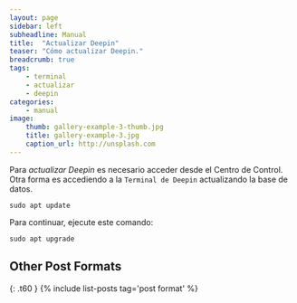 ```yaml
---
layout: page
sidebar: left
subheadline: Manual
title:  "Actualizar Deepin"
teaser: "Cómo actualizar Deepin."
breadcrumb: true
tags:
    - terminal
    - actualizar
    - deepin
categories:
    - manual
image:
    thumb: gallery-example-3-thumb.jpg
    title: gallery-example-3.jpg
    caption_url: http://unsplash.com
---
```

Para *actualizar Deepin* es necesario acceder desde el Centro de Control. Otra forma es accediendo a la `Terminal de Deepin` actualizando la base de datos.
<!--more-->

~~~
sudo apt update
~~~

Para continuar, ejecute este comando:

~~~
sudo apt upgrade
~~~


## Other Post Formats
{: .t60 }
{% include list-posts tag='post format' %}
